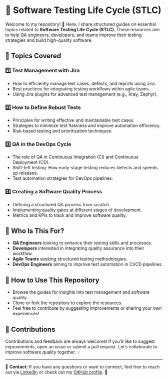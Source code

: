 # 📌 Software Testing Life Cycle (STLC)

Welcome to my repository! 🚀 Here, I share structured guides on essential topics related to **Software Testing Life Cycle (STLC)**. These resources aim to help QA engineers, developers, and teams improve their testing strategies and build high-quality software.

## 📖 Topics Covered

### 1️⃣ **Test Management with Jira**
- How to efficiently manage test cases, defects, and reports using Jira.
- Best practices for integrating testing workflows within agile teams.
- Using Jira plugins for advanced test management (e.g., Xray, Zephyr).

### 2️⃣ **How to Define Robust Tests**
- Principles for writing effective and maintainable test cases.
- Strategies to minimize test flakiness and improve automation efficiency.
- Risk-based testing and prioritization techniques.

### 3️⃣ **QA in the DevOps Cycle**
- The role of QA in Continuous Integration (CI) and Continuous Deployment (CD).
- Shift-left testing: How early-stage testing reduces defects and speeds up releases.
- Test automation strategies for DevOps pipelines.

### 4️⃣ **Creating a Software Quality Process**
- Defining a structured QA process from scratch.
- Implementing quality gates at different stages of development.
- Metrics and KPIs to track and improve software quality.

## 🎯 Who Is This For?
- **QA Engineers** looking to enhance their testing skills and processes.
- **Developers** interested in integrating quality assurance into their workflow.
- **Agile Teams** seeking structured testing methodologies.
- **DevOps Engineers** aiming to improve test automation in CI/CD pipelines.

## 📌 How to Use This Repository
- Browse the guides for insights into test management and software quality.
- Clone or fork the repository to explore the resources.
- Feel free to contribute by suggesting improvements or sharing your own experiences!

## 🤝 Contributions
Contributions and feedback are always welcome! If you’d like to suggest improvements, open an issue or submit a pull request. Let’s collaborate to improve software quality together. 💡

---

📧 **Contact:** If you have any questions or want to connect, feel free to reach out via [LinkedIn](https://linkedin.com/in/liviabonifacio) or check out my [GitHub profile](https://github.com/LiviaGitHub). 🚀
